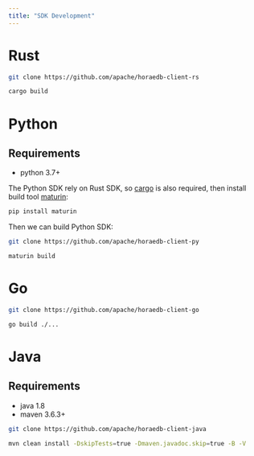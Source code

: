 ```yaml
---
title: "SDK Development"
---
```


# Rust
```bash
git clone https://github.com/apache/horaedb-client-rs

cargo build
```

# Python

## Requirements

- python 3.7+

The Python SDK rely on Rust SDK, so [cargo](https://doc.rust-lang.org/stable/cargo/getting-started/installation.html) is also required, then install build tool [maturin](https://github.com/PyO3/maturin):

```bash
pip install maturin
```

Then we can build Python SDK:

```bash
git clone https://github.com/apache/horaedb-client-py

maturin build
```

# Go

```bash
git clone https://github.com/apache/horaedb-client-go

go build ./...
```

# Java

## Requirements

- java 1.8
- maven 3.6.3+

```bash
git clone https://github.com/apache/horaedb-client-java

mvn clean install -DskipTests=true -Dmaven.javadoc.skip=true -B -V
```
